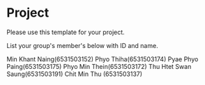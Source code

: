 Project
=============
Please use this template for your project.

List your group's member's below with ID and name.

Min Khant Naing(6531503152)
Phyo Thiha(6531503174)
Pyae Phyo Paing(6531503175)
Phyo Min Thein(6531503172)
Thu Htet Swan Saung(6531503191)
Chit Min Thu (6531503137)

